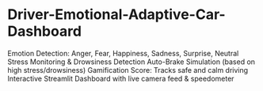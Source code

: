 # Driver-Emotional-Adaptive-Car-Dashboard
Emotion Detection: Anger, Fear, Happiness, Sadness, Surprise, Neutral  Stress Monitoring &amp; Drowsiness Detection  Auto-Brake Simulation (based on high stress/drowsiness)  Gamification Score: Tracks safe and calm driving  Interactive Streamlit Dashboard with live camera feed &amp; speedometer
